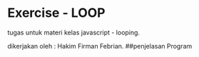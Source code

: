 # Exercise - LOOP
 tugas untuk materi kelas javascript - looping.
 
 dikerjakan oleh : Hakim Firman Febrian.
 ##penjelasan Program

